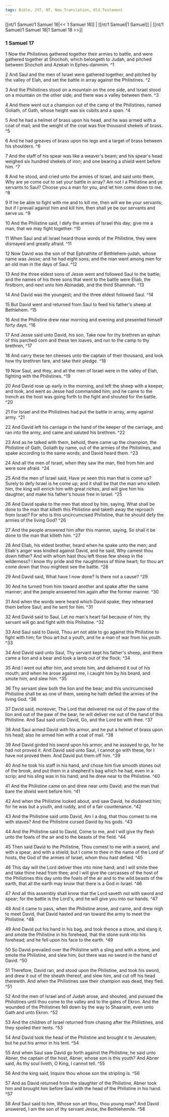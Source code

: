 ```yaml
---
tags: Bible, JST, NT, New_Translation, Old_Testament
---
```


[[nt/1 Samuel/1 Samuel 16|<< 1 Samuel 16]] | [[nt/1 Samuel|1 Samuel]] | [[nt/1 Samuel/1 Samuel 18|1 Samuel 18 >>]]

### 1 Samuel 17

1 Now the Philistines gathered together their armies to battle, and were gathered together at Shochoh, which belongeth to Judah, and pitched between Shochoh and Azekah in Ephes-dammim.  ^1

2 And Saul and the men of Israel were gathered together, and pitched by the valley of Elah, and set the battle in array against the Philistines.  ^2

3 And the Philistines stood on a mountain on the one side, and Israel stood on a mountain on the other side; and there was a valley between them.  ^3

4 And there went out a champion out of the camp of the Philistines, named Goliath, of Gath, whose height was six cubits and a span.  ^4

5 And he had a helmet of brass upon his head, and he was armed with a coat of mail; and the weight of the coat was five thousand shekels of brass.  ^5

6 And he had greaves of brass upon his legs and a target of brass between his shoulders.  ^6

7 And the staff of his spear was like a weaver\'s beam; and his spear\'s head weighed six hundred shekels of iron; and one bearing a shield went before him.  ^7

8 And he stood, and cried unto the armies of Israel, and said unto them, Why are ye come out to set your battle in array? Am not I a Philistine and ye servants to Saul? Choose you a man for you, and let him come down to me.  ^8

9 If he be able to fight with me and to kill me, then will we be your servants; but if I prevail against him and kill him, then shall ye be our servants and serve us.  ^9

10 And the Philistine said, I defy the armies of Israel this day; give me a man, that we may fight together.  ^10

11 When Saul and all Israel heard those words of the Philistine, they were dismayed and greatly afraid.  ^11

12 Now David was the son of that Ephrathite of Bethlehem-judah, whose name was Jesse; and he had eight sons; and the man went among men for an old man in the days of Saul.  ^12

13 And the three eldest sons of Jesse went and followed Saul to the battle; and the names of his three sons that went to the battle were Eliab, the firstborn, and next unto him Abinadab, and the third Shammah.  ^13

14 And David was the youngest; and the three eldest followed Saul.  ^14

15 But David went and returned from Saul to feed his father\'s sheep at Bethlehem.  ^15

16 And the Philistine drew near morning and evening and presented himself forty days.  ^16

17 And Jesse said unto David, his son, Take now for thy brethren an ephah of this parched corn and these ten loaves, and run to the camp to thy brethren,  ^17

18 And carry these ten cheeses unto the captain of their thousand, and look how thy brethren fare, and take their pledge.  ^18

19 Now Saul, and they, and all the men of Israel were in the valley of Elah, fighting with the Philistines.  ^19

20 And David rose up early in the morning, and left the sheep with a keeper, and took, and went as Jesse had commanded him; and he came to the trench as the host was going forth to the fight and shouted for the battle.  ^20

21 For Israel and the Philistines had put the battle in array, army against army.  ^21

22 And David left his carriage in the hand of the keeper of the carriage, and ran into the army, and came and saluted his brethren.  ^22

23 And as he talked with them, behold, there came up the champion, the Philistine of Gath, Goliath by name, out of the armies of the Philistines, and spake according to the same words; and David heard them.  ^23

24 And all the men of Israel, when they saw the man, fled from him and were sore afraid.  ^24

25 And the men of Israel said, Have ye seen this man that is come up? Surely to defy Israel is he come up; and it shall be that the man who killeth him, the king will enrich him with great riches, and will give him his daughter, and make his father\'s house free in Israel.  ^25

26 And David spake to the men that stood by him, saying, What shall be done to the man that killeth this Philistine and taketh away the reproach from Israel? For who is this uncircumcised Philistine, that he should defy the armies of the living God?  ^26

27 And the people answered him after this manner, saying, So shall it be done to the man that killeth him.  ^27

28 And Eliab, his eldest brother, heard when he spake unto the men; and Eliab\'s anger was kindled against David, and he said, Why camest thou down hither? And with whom hast thou left those few sheep in the wilderness? I know thy pride and the naughtiness of thine heart; for thou art come down that thou mightest see the battle.  ^28

29 And David said, What have I now done? Is there not a cause?  ^29

30 And he turned from him toward another and spake after the same manner; and the people answered him again after the former manner.  ^30

31 And when the words were heard which David spake, they rehearsed them before Saul; and he sent for him.  ^31

32 And David said to Saul, Let no man\'s heart fail because of him; thy servant will go and fight with this Philistine.  ^32

33 And Saul said to David, Thou art not able to go against this Philistine to fight with him; for thou art but a youth, and he a man of war from his youth.  ^33

34 And David said unto Saul, Thy servant kept his father\'s sheep, and there came a lion and a bear and took a lamb out of the flock;  ^34

35 And I went out after him, and smote him, and delivered it out of his mouth; and when he arose against me, I caught him by his beard, and smote him, and slew him.  ^35

36 Thy servant slew both the lion and the bear; and this uncircumcised Philistine shall be as one of them, seeing he hath defied the armies of the living God.  ^36

37 David said, moreover, The Lord that delivered me out of the paw of the lion and out of the paw of the bear, he will deliver me out of the hand of this Philistine. And Saul said unto David, Go, and the Lord be with thee.  ^37

38 And Saul armed David with his armor, and he put a helmet of brass upon his head; also he armed him with a coat of mail.  ^38

39 And David girded his sword upon his armor, and he assayed to go, for he had not proved it. And David said unto Saul, I cannot go with these, for I have not proved them. And David put them off him.  ^39

40 And he took his staff in his hand, and chose him five smooth stones out of the brook, and put them in a shepherd\'s bag which he had, even in a scrip; and his sling was in his hand; and he drew near to the Philistine.  ^40

41 And the Philistine came on and drew near unto David; and the man that bare the shield went before him.  ^41

42 And when the Philistine looked about, and saw David, he disdained him; for he was but a youth, and ruddy, and of a fair countenance.  ^42

43 And the Philistine said unto David, Am I a dog, that thou comest to me with staves? And the Philistine cursed David by his gods.  ^43

44 And the Philistine said to David, Come to me, and I will give thy flesh unto the fowls of the air and to the beasts of the field.  ^44

45 Then said David to the Philistine, Thou comest to me with a sword, and with a spear, and with a shield; but I come to thee in the name of the Lord of hosts, the God of the armies of Israel, whom thou hast defied.  ^45

46 This day will the Lord deliver thee into mine hand; and I will smite thee and take thine head from thee; and I will give the carcasses of the host of the Philistines this day unto the fowls of the air and to the wild beasts of the earth, that all the earth may know that there is a God in Israel.  ^46

47 And all this assembly shall know that the Lord saveth not with sword and spear; for the battle is the Lord\'s, and he will give you into our hands.  ^47

48 And it came to pass, when the Philistine arose, and came, and drew nigh to meet David, that David hasted and ran toward the army to meet the Philistine.  ^48

49 And David put his hand in his bag, and took thence a stone, and slang it, and smote the Philistine in his forehead, that the stone sunk into his forehead; and he fell upon his face to the earth.  ^49

50 So David prevailed over the Philistine with a sling and with a stone, and smote the Philistine, and slew him; but there was no sword in the hand of David.  ^50

51 Therefore, David ran, and stood upon the Philistine, and took his sword, and drew it out of the sheath thereof, and slew him, and cut off his head therewith. And when the Philistines saw their champion was dead, they fled.  ^51

52 And the men of Israel and of Judah arose, and shouted, and pursued the Philistines until thou come to the valley and to the gates of Ekron. And the wounded of the Philistines fell down by the way to Shaaraim, even unto Gath and unto Ekron.  ^52

53 And the children of Israel returned from chasing after the Philistines, and they spoiled their tents.  ^53

54 And David took the head of the Philistine and brought it to Jerusalem; but he put his armor in his tent.  ^54

55 And when Saul saw David go forth against the Philistine, he said unto Abner, the captain of the host, Abner, whose son is this youth? And Abner said, As thy soul liveth, O King, I cannot tell.  ^55

56 And the king said, Inquire thou whose son the stripling is.  ^56

57 And as David returned from the slaughter of the Philistine, Abner took him and brought him before Saul with the head of the Philistine in his hand.  ^57

58 And Saul said to him, Whose son art thou, thou young man? And David answered, I am the son of thy servant Jesse, the Bethlehemite.  ^58

 
